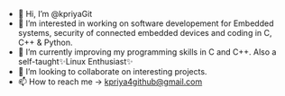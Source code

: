 - 👋 Hi, I’m @kpriyaGit
- 👀 I’m interested in working on software developement for Embedded systems, security of connected embedded devices and coding in C, C++ & Python.
- 🌱 I’m currently improving my programming skills in C and C++. Also a self-taught✨Linux Enthusiast✨ 
- 💞️ I’m looking to collaborate on interesting projects.
- 📫 How to reach me -> kpriya4github@gmail.com

<!---
kpriyaGit/kpriyaGit is a ✨ special ✨ repository because its `README.md` (this file) appears on your GitHub profile.
You can click the Preview link to take a look at your changes.
--->
